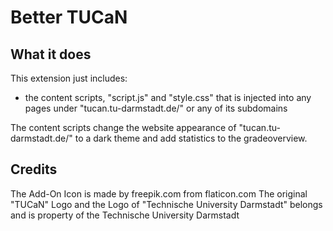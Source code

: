 # Better TUCaN 

## What it does

This extension just includes:

* the content scripts, "script.js" and "style.css" that is injected into any pages
under "tucan.tu-darmstadt.de/" or any of its subdomains

The content scripts change the website appearance of "tucan.tu-darmstadt.de/" to a dark theme and add statistics to the gradeoverview.

## Credits
The Add-On Icon is made by freepik.com from flaticon.com
The original "TUCaN" Logo and the Logo of "Technische University Darmstadt" belongs and is property of the Technische University Darmstadt